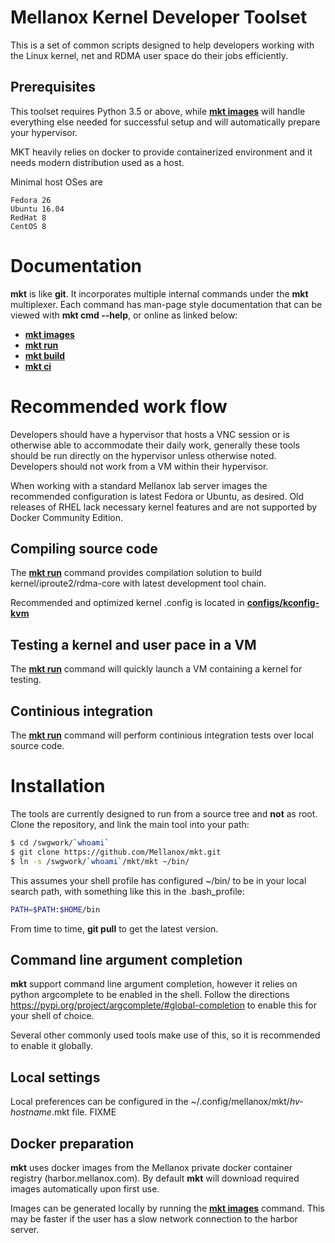 # Mellanox Kernel Developer Toolset

This is a set of common scripts designed to help developers working with the
Linux kernel, net and RDMA user space do their jobs efficiently.

## Prerequisites

This toolset requires Python 3.5 or above, while **[mkt images](docs/mkt_images.1.md)**
will handle everything else needed for successful setup and will automatically prepare
your hypervisor.

MKT heavily relies on docker to provide containerized environment and it needs modern
distribution used as a host.

Minimal host OSes are
```
Fedora 26
Ubuntu 16.04
RedHat 8
CentOS 8
```

# Documentation

**mkt** is like **git**. It incorporates multiple internal commands under the
**mkt** multiplexer. Each command has man-page style documentation that can be
viewed with **mkt cmd --help**, or online as linked below:

* **[mkt images](docs/mkt_images.1.md)**
* **[mkt run](docs/mkt_run.1.md)**
* **[mkt build](docs/mkt_build.1.md)**
* **[mkt ci](docs/mkt_ci.1.md)**

# Recommended work flow

Developers should have a hypervisor that hosts a VNC session or is otherwise
able to accommodate their daily work, generally these tools should be run
directly on the hypervisor unless otherwise noted. Developers should not work
from a VM within their hypervisor.

When working with a standard Mellanox lab server images the recommended
configuration is latest Fedora or Ubuntu, as desired. Old releases of RHEL
lack necessary kernel features and are not supported by Docker Community
Edition.

## Compiling source code

The **[mkt run](docs/mkt_build.1.md)** command provides compilation solution
to build kernel/iproute2/rdma-core with latest development tool chain.

Recommended and optimized kernel .config is located in **[configs/kconfig-kvm](configs/kconfig-kvm)**

## Testing a kernel and user pace in a VM

The **[mkt run](docs/mkt_run.1.md)** command will quickly launch a VM
containing a kernel for testing.

## Continious integration

The **[mkt run](docs/mkt_ci.1.md)** command will perform continious integration
tests over local source code.

# Installation

The tools are currently designed to run from a source tree and **not** as root.
Clone the repository, and link the main tool into your path:

```sh
$ cd /swgwork/`whoami`
$ git clone https://github.com/Mellanox/mkt.git
$ ln -s /swgwork/`whoami`/mkt/mkt ~/bin/
```

This assumes your shell profile has configured ~/bin/ to be in your local
search path, with something like this in the .bash_profile:

```sh
PATH=$PATH:$HOME/bin
```

From time to time, **git pull** to get the latest version.

## Command line argument completion

**mkt** support command line argument completion, however it relies on python
argcomplete to be enabled in the shell. Follow the directions
https://pypi.org/project/argcomplete/#global-completion to enable this for
your shell of choice.

Several other commonly used tools make use of this, so it is recommended to
enable it globally.

## Local settings

Local preferences can be configured in the
~/.config/mellanox/mkt/*hv-hostname*.mkt file. FIXME

## Docker preparation

**mkt** uses docker images from the Mellanox private docker container registry
(harbor.mellanox.com). By default **mkt** will download required images
automatically upon first use.

Images can be generated locally by running the **[mkt
images](docs/mkt_images.1.md)** command. This may be faster if the user has a
slow network connection to the harbor server.
